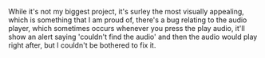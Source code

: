 While it's not my biggest project, it's surley the most visually appealing, which is something that I am proud of, there's a bug relating to the audio player, which sometimes occurs whenever you press the play audio, it'll show an alert saying 'couldn't find the audio' and then the audio would play right after, but I couldn't be bothered to fix it.

